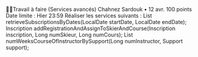 👨‍💻Travail à faire (Services avancés)
Chahnez Sardouk
•
12 avr.
100 points
Date limite : Hier 23:59
Réaliser les services suivants :
List<Abonnement> retrieveSubscriptionsByDates(LocalDate startDate, LocalDate endDate);
Inscription addRegistrationAndAssignToSkierAndCourse(Inscription inscription, Long numSkieur, Long numCours);
List<Integer> numWeeksCourseOfInstructorBySupport(Long numInstructor, Support support);
